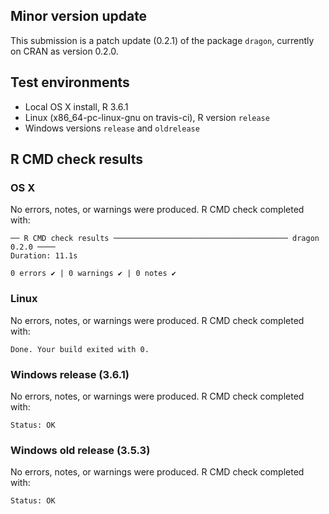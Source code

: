 ## Minor version update
This submission is a patch update (0.2.1) of the package `dragon`, currently on CRAN as version 0.2.0.


## Test environments
* Local OS X install, R 3.6.1
* Linux (x86_64-pc-linux-gnu on travis-ci), R version `release`
* Windows versions `release` and `oldrelease` 

## R CMD check results 

### OS X

No errors, notes, or warnings were produced. R CMD check completed with:

```
── R CMD check results ─────────────────────────────────────── dragon 0.2.0 ────
Duration: 11.1s

0 errors ✔ | 0 warnings ✔ | 0 notes ✔
```

### Linux 

No errors, notes, or warnings were produced. R CMD check completed with:

`Done. Your build exited with 0.`

### Windows release (3.6.1)

No errors, notes, or warnings were produced. R CMD check completed with:

`Status: OK`


### Windows old release (3.5.3)

No errors, notes, or warnings were produced. R CMD check completed with:

`Status: OK`